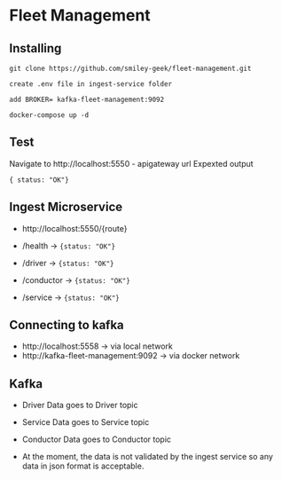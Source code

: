 # Fleet Management

## Installing 

``` 
git clone https://github.com/smiley-geek/fleet-management.git

create .env file in ingest-service folder

add BROKER= kafka-fleet-management:9092 

docker-compose up -d
``` 

## Test

Navigate to http://localhost:5550 - apigateway url 
Expexted output 
```
{ status: "OK"}
```

## Ingest Microservice
- http://localhost:5550/{route}

- /health -> ```{status: "OK"}```
- /driver -> ```{status: "OK"}```
- /conductor -> ```{status: "OK"}```
- /service -> ```{status: "OK"}```

## Connecting to kafka

- http://localhost:5558  -> via local network
- http://kafka-fleet-management:9092   -> via docker network


## Kafka
- Driver Data goes to Driver topic 
- Service Data goes to Service topic 
- Conductor Data goes to Conductor topic 

- At the moment, the data is not validated by the ingest service so any data in json format is acceptable. 